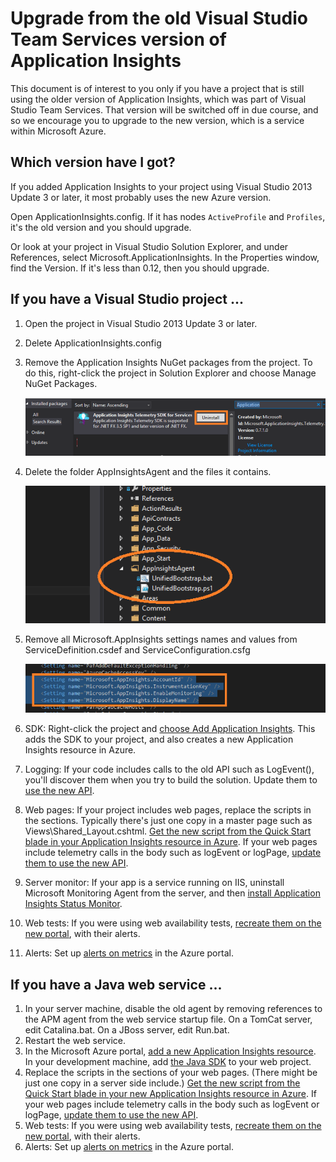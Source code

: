 <properties 
    pageTitle="Upgrade from the old Visual Studio Team Services version of Application Insights" 
    description="Upgrade existing projects"
    services="application-insights" 
    documentationCenter=""
    authors="alancameronwills" 
    manager="douge"/>

<tags 
    ms.service="application-insights" 
    ms.workload="tbd" 
    ms.tgt_pltfrm="ibiza" 
    ms.devlang="na" 
    ms.topic="article" 
    ms.date="06/19/2015" 
    ms.author="awills"/>

# Upgrade from the old Visual Studio Team Services version of Application Insights
This document is of interest to you only if you have a project that is still using the older version of Application Insights, which was part of Visual Studio Team Services. That version will be switched off in due course, and so we encourage you to upgrade to the new version, which is a service within Microsoft Azure.

## Which version have I got?
If you added Application Insights to your project using Visual Studio 2013 Update 3 or later, it most probably uses the new Azure version.

Open ApplicationInsights.config. If it has nodes `ActiveProfile` and `Profiles`, it's the old version and you should upgrade.

Or look at your project in Visual Studio Solution Explorer, and under References, select Microsoft.ApplicationInsights. In the Properties window, find the Version. If it's less than 0.12, then you should upgrade.

## If you have a Visual Studio project ...
1. Open the project in Visual Studio 2013 Update 3 or later.
2. Delete ApplicationInsights.config 
3. Remove the Application Insights NuGet packages from the project. 
To do this, right-click the project in Solution Explorer and choose Manage NuGet Packages.

    ![](./media/app-insights-upgrade-vso-azure/nuget.png)

4. Delete the folder AppInsightsAgent and the files it contains.

    ![](./media/app-insights-upgrade-vso-azure/folder.png)

5. Remove all Microsoft.AppInsights settings names and values from ServiceDefinition.csdef and ServiceConfiguration.csfg

    ![](./media/app-insights-upgrade-vso-azure/csdef.png)

6. SDK: Right-click the project and [choose Add Application Insights](app-insights-start-monitoring-app-health-usage.md). This adds the SDK to your project, and also creates a new Application Insights resource in Azure.
7. Logging: If your code includes calls to the old API such as LogEvent(), you'll discover them when you try to build the solution. Update them to [use the new API](app-insights-api-custom-events-metrics.md).
8. Web pages: If your project includes web pages, replace the scripts in the <head> sections. Typically there's just one copy in a master page such as Views\Shared\_Layout.cshtml. [Get the new script from the Quick Start blade in your Application Insights resource in Azure](app-insights-web-track-usage.md). 
If your web pages include telemetry calls in the body such as logEvent or logPage, [update them to use the new API](app-insights-api-custom-events-metrics.md).
9. Server monitor: If your app is a service running on IIS, uninstall Microsoft Monitoring Agent from the server, and then [install Application Insights Status Monitor](app-insights-monitor-performance-live-website-now.md).
10. Web tests: If you were using web availability tests, [recreate them on the new portal](app-insights-monitor-web-app-availability.md), with their alerts.
11. Alerts: Set up [alerts on metrics](app-insights-alerts.md) in the Azure portal.

## If you have a Java web service ...
1. In your server machine, disable the old agent by removing references to the APM agent from the web service startup file. On a TomCat server, edit Catalina.bat. On a JBoss server, edit Run.bat. 
2. Restart the web service.
3. In the Microsoft Azure portal, [add a new Application Insights resource](app-insights-java-get-started.md). In your development machine, add [the Java SDK](app-insights-java-get-started.md) to your web project.
4. Replace the scripts in the <head> sections of your web pages. (There might be just one copy in a server side include.) [Get the new script from the Quick Start blade in your new Application Insights resource in Azure](app-insights-web-track-usage.md). 
If your web pages include telemetry calls in the body such as logEvent or logPage, [update them to use the new API](app-insights-api-custom-events-metrics.md).
5. Web tests: If you were using web availability tests, [recreate them on the new portal](app-insights-monitor-web-app-availability.md), with their alerts.
6. Alerts: Set up [alerts on metrics](app-insights-alerts.md) in the Azure portal.

<!--Link references-->

[alerts]: app-insights-alerts.md
[api]: app-insights-api-custom-events-metrics.md
[availability]: app-insights-monitor-web-app-availability.md
[greenbrown]: app-insights-start-monitoring-app-health-usage.md
[java]: app-insights-java-get-started.md
[redfield]: app-insights-monitor-performance-live-website-now.md
[track]: app-insights-api-custom-events-metrics.md
[usage]: app-insights-web-track-usage.md

